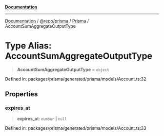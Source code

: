 [**Documentation**](../../../../../README.md)

***

[Documentation](../../../../../README.md) / [@repo/prisma](../../../README.md) / [Prisma](../README.md) / AccountSumAggregateOutputType

# Type Alias: AccountSumAggregateOutputType

> **AccountSumAggregateOutputType** = `object`

Defined in: packages/prisma/generated/prisma/models/Account.ts:32

## Properties

### expires\_at

> **expires\_at**: `number` \| `null`

Defined in: packages/prisma/generated/prisma/models/Account.ts:33
